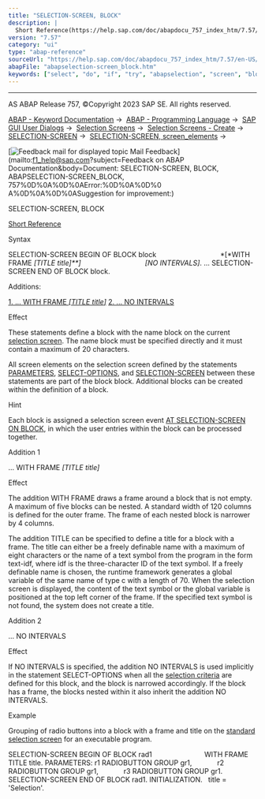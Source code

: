 ```yaml
---
title: "SELECTION-SCREEN, BLOCK"
description: |
  Short Reference(https://help.sap.com/doc/abapdocu_757_index_htm/7.57/en-US/abapselection-screen_bob_shortref.htm) Syntax SELECTION-SCREEN BEGIN OF BLOCK block WITH FRAME TITLE title NO INTERVALS. ... SELECTION-SCREEN END OF BLOCK block. Additions: 1. ... WITH FRAME TI
version: "7.57"
category: "ui"
type: "abap-reference"
sourceUrl: "https://help.sap.com/doc/abapdocu_757_index_htm/7.57/en-US/abapselection-screen_block.htm"
abapFile: "abapselection-screen_block.htm"
keywords: ["select", "do", "if", "try", "abapselection", "screen", "block"]
---
```


* * *

AS ABAP Release 757, ©Copyright 2023 SAP SE. All rights reserved.

[ABAP - Keyword Documentation](https://help.sap.com/doc/abapdocu_757_index_htm/7.57/en-US/abenabap.htm) →  [ABAP - Programming Language](https://help.sap.com/doc/abapdocu_757_index_htm/7.57/en-US/abenabap_reference.htm) →  [SAP GUI User Dialogs](https://help.sap.com/doc/abapdocu_757_index_htm/7.57/en-US/abenabap_screens.htm) →  [Selection Screens](https://help.sap.com/doc/abapdocu_757_index_htm/7.57/en-US/abenselection_screen.htm) →  [Selection Screens - Create](https://help.sap.com/doc/abapdocu_757_index_htm/7.57/en-US/abenselection_screen_create.htm) →  [SELECTION-SCREEN](https://help.sap.com/doc/abapdocu_757_index_htm/7.57/en-US/abapselection-screen.htm) →  [SELECTION-SCREEN, screen\_elements](https://help.sap.com/doc/abapdocu_757_index_htm/7.57/en-US/abapselection-screen_layout.htm) → 

 [![](Mail.gif?object=Mail.gif&sap-language=EN "Feedback mail for displayed topic") Mail Feedback](mailto:f1_help@sap.com?subject=Feedback on ABAP Documentation&body=Document: SELECTION-SCREEN, BLOCK, ABAPSELECTION-SCREEN_BLOCK, 757%0D%0A%0D%0AError:%0D%0A%0D%0
A%0D%0A%0D%0ASuggestion for improvement:)

SELECTION-SCREEN, BLOCK

[Short Reference](https://help.sap.com/doc/abapdocu_757_index_htm/7.57/en-US/abapselection-screen_bob_shortref.htm)

Syntax

SELECTION-SCREEN BEGIN OF BLOCK block
                                *\[*WITH FRAME *\[*TITLE title*\]**\]*
                                *\[*NO INTERVALS*\]*.
...
SELECTION-SCREEN END OF BLOCK block.

Additions:

[1\. ... WITH FRAME *\[*TITLE title*\]*](#!ABAP_ADDITION_1@1@)
[2\. ... NO INTERVALS](#!ABAP_ADDITION_2@2@)

Effect

These statements define a block with the name block on the current [selection screen](https://help.sap.com/doc/abapdocu_757_index_htm/7.57/en-US/abenselection_screen_glosry.htm "Glossary Entry"). The name block must be specified directly and it must contain a maximum of 20 characters.

All screen elements on the selection screen defined by the statements [PARAMETERS](https://help.sap.com/doc/abapdocu_757_index_htm/7.57/en-US/abapparameters.htm), [SELECT-OPTIONS](https://help.sap.com/doc/abapdocu_757_index_htm/7.57/en-US/abapselect-options.htm), and [SELECTION-SCREEN](https://help.sap.com/doc/abapdocu_757_index_htm/7.57/en-US/abapselection-screen.htm) between these statements are part of the block block. Additional blocks can be created within the definition of a block.

Hint

Each block is assigned a selection screen event [AT SELECTION-SCREEN ON BLOCK](https://help.sap.com/doc/abapdocu_757_index_htm/7.57/en-US/abapat_selection-screen.htm), in which the user entries within the block can be processed together.

Addition 1   

... WITH FRAME *\[*TITLE title*\]*

Effect

The addition WITH FRAME draws a frame around a block that is not empty. A maximum of five blocks can be nested. A standard width of 120 columns is defined for the outer frame. The frame of each nested block is narrower by 4 columns.

The addition TITLE can be specified to define a title for a block with a frame. The title can either be a freely definable name with a maximum of eight characters or the name of a text symbol from the program in the form text-idf, where idf is the three-character ID of the text symbol. If a freely definable name is chosen, the runtime framework generates a global variable of the same name of type c with a length of 70. When the selection screen is displayed, the content of the text symbol or the global variable is positioned at the top left corner of the frame. If the specified text symbol is not found, the system does not create a title.

Addition 2   

... NO INTERVALS

Effect

If NO INTERVALS is specified, the addition NO INTERVALS is used implicitly in the statement SELECT-OPTIONS when all the [selection criteria](https://help.sap.com/doc/abapdocu_757_index_htm/7.57/en-US/abenselection_criterion_glosry.htm "Glossary Entry") are defined for this block, and the block is narrowed accordingly. If the block has a frame, the blocks nested within it also inherit the addition NO INTERVALS.

Example

Grouping of radio buttons into a block with a frame and title on the [standard selection screen](https://help.sap.com/doc/abapdocu_757_index_htm/7.57/en-US/abenstandard_selscreen_glosry.htm "Glossary Entry") for an executable program.

SELECTION-SCREEN BEGIN OF BLOCK rad1
                          WITH FRAME TITLE title.
PARAMETERS: r1 RADIOBUTTON GROUP gr1,
            r2 RADIOBUTTON GROUP gr1,
            r3 RADIOBUTTON GROUP gr1.
SELECTION-SCREEN END OF BLOCK rad1.
INITIALIZATION.
  title = 'Selection'.